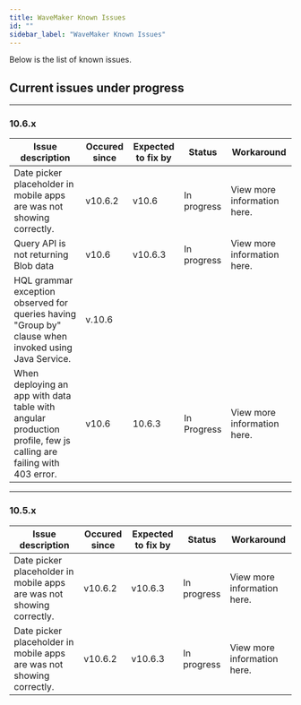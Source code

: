```yaml
---
title: WaveMaker Known Issues
id: ""
sidebar_label: "WaveMaker Known Issues"
---
```

Below is the list of known issues.

## Current issues under progress

---

### 10.6.x

|Issue description|Occured since|Expected to fix by|Status|Workaround|
|---|---|---|---|---|
|Date picker placeholder in mobile apps are was not showing correctly.| v10.6.2|v10.6|In progress|View more information here.|
|Query API is not returning Blob data| v10.6|v10.6.3|In progress|View more information here.|
|HQL grammar exception observed for queries having "Group by" clause when invoked using Java Service.|v.10.6 | | | |
|When deploying an app with data table with angular production profile, few js calling are failing with 403 error.| v10.6|10.6.3|In Progress|View more information here.|

___




### 10.5.x

|Issue description|Occured since|Expected to fix by|Status|Workaround|
|---|---|---|---|---|
|Date picker placeholder in mobile apps are was not showing correctly.| v10.6.2|v10.6.3|In progress|View more information here.|
|Date picker placeholder in mobile apps are was not showing correctly.| v10.6.2|v10.6.3|In progress|View more information here.|
